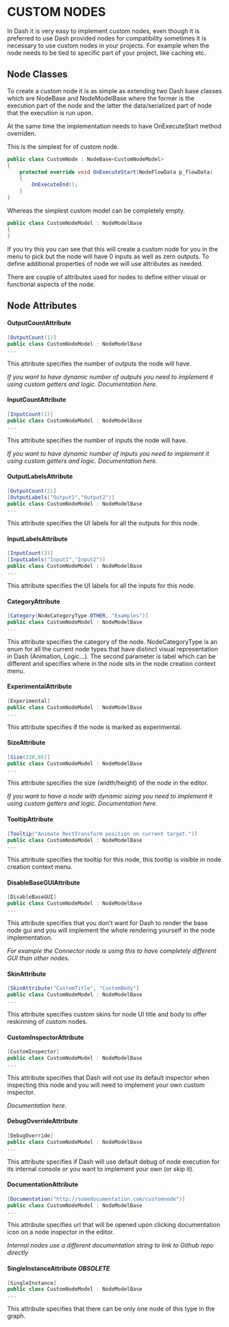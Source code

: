 # CUSTOM NODES

In Dash it is very easy to implement custom nodes, even though it is preferred to use Dash provided nodes for compatibility sometimes it is necessary to use custom nodes in your projects. For example when the node needs to be tied to specific part of your project, like caching etc.

## Node Classes

To create a custom node it is as simple as extending two Dash base classes which are NodeBase and NodeModelBase where the former is the execution part of the node and the latter the data/serialized part of node that the execution is run upon.

At the same time the implementation needs to have OnExecuteStart method overriden.

This is the simplest for of custom node.
```c#
public class CustomNode : NodeBase<CustomNodeModel>
{
    protected override void OnExecuteStart(NodeFlowData p_flowData)
    { 
        OnExecuteEnd();
    }
}
```

Whereas the simplest custom model can be completely empty.
```c#
public class CustomNodeModel : NodeModelBase
{
}
```

If you try this you can see that this will create a custom node for you in the menu to pick but the node will have 0 inputs as well as zero outputs. To define additional properties of node we will use attributes as needed.

There are couple of attributes used for nodes to define either visual or functional aspects of the node. 

## Node Attributes

#### OutputCountAttribute
```c#
[OutputCount(1)]
public class CustomNodeModel : NodeModelBase
...
```
This attribute specifies the number of outputs the node will have.

*If you want to have dynamic number of outputs you need to implement it using custom getters and logic. Documentation here.*

#### InputCountAttribute
```c#
[InputCount(1)]
public class CustomNodeModel : NodeModelBase
...
```
This attribute specifies the number of inputs the node will have.

*If you want to have dynamic number of inputs you need to implement it using custom getters and logic. Documentation here.*

#### OutputLabelsAttribute
```c#
[OutputCount(2)]
[OutputLabels("Output1","Output2")]
public class CustomNodeModel : NodeModelBase
...
```
This attribute specifies the UI labels for all the outputs for this node.

#### InputLabelsAttribute
```c#
[InputCount(2)]
[InputLabels("Input1","Input2")]
public class CustomNodeModel : NodeModelBase
...
```
This attribute specifies the UI labels for all the inputs for this node.

#### CategoryAttribute
```c#
[Category(NodeCategoryType.OTHER, "Examples")]
public class CustomNodeModel : NodeModelBase
...
```
This attribute specifies the category of the node. NodeCategoryType is an enum for all the current node types that have distinct visual representation in Dash (Animation, Logic...). The second parameter is label which can be different and specifies where in the node sits in the  node creation context menu.

#### ExperimentalAttribute
```c#
[Experimental]
public class CustomNodeModel : NodeModelBase
...
```
This attribute specifies if the node is marked as experimental.

#### SizeAttribute
```c#
[Size(220,85)]
public class CustomNodeModel : NodeModelBase
...
```
This attribute specifies the size (width/height) of the node in the editor.

*If you want to have a node with dynamic sizing you need to implement it using custom getters and logic. Documentation here.*

#### TooltipAttribute
```c#
[Tooltip("Animate RectTransform position on current target.")]
public class CustomNodeModel : NodeModelBase
...
```
This attribute specifies the tooltip for this node, this tooltip is visible in node creation context menu.

#### DisableBaseGUIAttribute
```c#
[DisableBaseGUI]
public class CustomNodeModel : NodeModelBase
...
```
This attribute specifies that you don't want for Dash to render the base node gui and you will implement the whole rendering yourself in the node implementation.

*For example the Connector node is using this to have completely different GUI than other nodes.*

#### SkinAttribute
```c#
[SkinAttribute("CustomTitle", "CustomBody"]
public class CustomNodeModel : NodeModelBase
...
```
This attribute specifies custom skins for node UI title and body to offer reskinning of custom nodes.

#### CustomInspectorAttribute
```c#
[CustomInspector]
public class CustomNodeModel : NodeModelBase
...
```
This attribute specifies that Dash will not use its default inspector when inspecting this node and you will need to implement your own custom inspector.

*Documentation here.*

#### DebugOverrideAttribute
```c#
[DebugOverride]
public class CustomNodeModel : NodeModelBase
...
```
This attribute specifies if Dash will use default debug of node execution for its internal console or you want to implement your own (or skip it).

#### DocumentationAttribute
```c#
[Documentation("http://somedocumentation.com/customnode")]
public class CustomNodeModel : NodeModelBase
...
```
This attribute specifies url that will be opened upon clicking documentation icon on a node inspector in the editor.

*Internal nodes use a different documentation string to link to Github repo directly*


#### SingleInstanceAttribute *OBSOLETE*
```c#
[SingleInstance]
public class CustomNodeModel : NodeModelBase
...
```
This attribute specifies that there can be only one node of this type in the graph.

